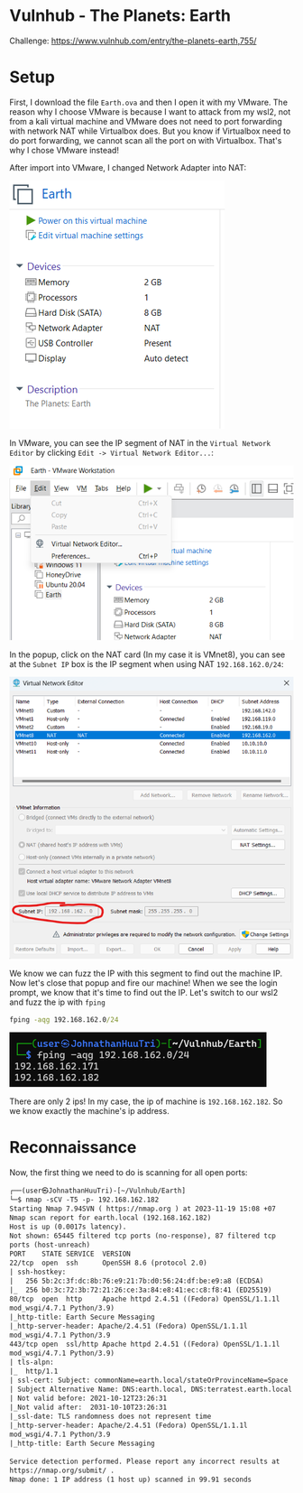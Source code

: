 # Vulnhub - The Planets: Earth

Challenge: https://www.vulnhub.com/entry/the-planets-earth,755/

# Setup

First, I download the file `Earth.ova` and then I open it with my VMware. The reason why I choose VMware is because I want to attack from my wsl2, not from a kali virtual machine and VMware does not need to port forwarding with network NAT while Virtualbox does. But you know if Virtualbox need to do port forwarding, we cannot scan all the port on with Virtualbox. That's why I chose VMware instead!

After import into VMware, I changed Network Adapter into NAT:

![](images/network-NAT.png)

In VMware, you can see the IP segment of NAT in the `Virtual Network Editor` by clicking `Edit -> Virtual Network Editor...`:

![](images/virtual-network-editor.png)

In the popup, click on the NAT card (In my case it is VMnet8), you can see at the `Subnet IP` box is the IP segment when using NAT `192.168.162.0/24`:

![](images/ip-segment.png)

We know we can fuzz the IP with this segment to find out the machine IP. Now let's close that popup and fire our machine! When we see the login prompt, we know that it's time to find out the IP. Let's switch to our wsl2 and fuzz the ip with `fping`

```cmd
fping -aqg 192.168.162.0/24
```

![](images/fping-find-ip.png)

There are only 2 ips! In my case, the ip of machine is `192.168.162.182`. So we know exactly the machine's ip address.

# Reconnaissance

Now, the first thing we need to do is scanning for all open ports:

```
┌──(user㉿JohnathanHuuTri)-[~/Vulnhub/Earth]
└─$ nmap -sCV -T5 -p- 192.168.162.182
Starting Nmap 7.94SVN ( https://nmap.org ) at 2023-11-19 15:08 +07
Nmap scan report for earth.local (192.168.162.182)
Host is up (0.0017s latency).
Not shown: 65445 filtered tcp ports (no-response), 87 filtered tcp ports (host-unreach)
PORT    STATE SERVICE  VERSION
22/tcp  open  ssh      OpenSSH 8.6 (protocol 2.0)
| ssh-hostkey:
|   256 5b:2c:3f:dc:8b:76:e9:21:7b:d0:56:24:df:be:e9:a8 (ECDSA)
|_  256 b0:3c:72:3b:72:21:26:ce:3a:84:e8:41:ec:c8:f8:41 (ED25519)
80/tcp  open  http     Apache httpd 2.4.51 ((Fedora) OpenSSL/1.1.1l mod_wsgi/4.7.1 Python/3.9)
|_http-title: Earth Secure Messaging
|_http-server-header: Apache/2.4.51 (Fedora) OpenSSL/1.1.1l mod_wsgi/4.7.1 Python/3.9
443/tcp open  ssl/http Apache httpd 2.4.51 ((Fedora) OpenSSL/1.1.1l mod_wsgi/4.7.1 Python/3.9)
| tls-alpn:
|_  http/1.1
| ssl-cert: Subject: commonName=earth.local/stateOrProvinceName=Space
| Subject Alternative Name: DNS:earth.local, DNS:terratest.earth.local
| Not valid before: 2021-10-12T23:26:31
|_Not valid after:  2031-10-10T23:26:31
|_ssl-date: TLS randomness does not represent time
|_http-server-header: Apache/2.4.51 (Fedora) OpenSSL/1.1.1l mod_wsgi/4.7.1 Python/3.9
|_http-title: Earth Secure Messaging

Service detection performed. Please report any incorrect results at https://nmap.org/submit/ .
Nmap done: 1 IP address (1 host up) scanned in 99.91 seconds
```